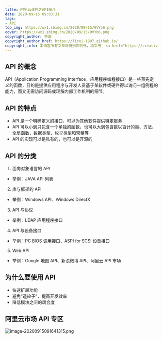 ```yaml
---
title: 阿里云课程之API简介
date: 2020-09-15 09:03:31
tags:
- API
top_img: https://wx1.sbimg.cn/2020/09/15/9VYb6.png
cover: https://wx1.sbimg.cn/2020/09/15/9VYb6.png
copyright_author: 李瑞
copyright_author_href: https://lirui-1997.github.io/
copyright_info: 本博客所有文章除特别声明外，均采用  <a href="https://creativecommons.org/licenses/by-nc-sa/4.0/">CC BY-NC-SA 4.0 </a> 许可协议。转载请注明出处！
---
```


## API 的概念

API（Application Programming Interface，应用程序编程接口）是一些预先定义的函数，目的是提供应用程序与开发人员基于某软件或硬件得以访问一组例程的能力，而又无需访问源码或理解内部工作机制的细节。

## API 的特点

- API 是一个明确定义的接口，可以为其他软件提供特定服务
- API 可以小到只包含一个单独的函数，也可以大到包含数以百计的类、方法、全局函数、数据类型、枚举类型和常量等
- API 的实现可以是私有的，也可以是开源的

## API 的分类

1. 面向对象语言的 API
- 举例：JAVA API 列表

2. 库与框架的 API
- 举例：Windows API、Windows DirectX

3. API 与协议
- 举例：LDAP 应用程序接口

4. API 与设备接口
- 举例：PC BIOS 调用接口、ASPI for SCSI 设备接口

5. Web API
- 举例：Google 地图 API、新浪微博 API、阿里云 API 市场

## 为什么要使用 API

- 快速扩展功能
- 避免“造轮子”，提高开发效率
- 降低模块之间的耦合度

## 阿里云市场 API 专区

![image-20200915091641315.png](https://cdn.jsdelivr.net/gh/LiRui-1997/hexo/image/API简介/image-20200915091641315.png)
